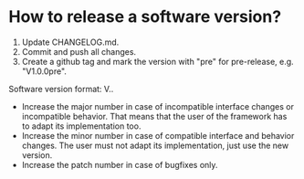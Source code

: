 How to release a software version?
==================================

1. Update CHANGELOG.md.
2. Commit and push all changes.
3. Create a github tag and mark the version with "pre" for pre-release, e.g. "V1.0.0pre".

Software version format: V<major>.<minor>.<patch>
- Increase the major number in case of incompatible interface changes or incompatible behavior. That means that the user of the framework has to adapt its implementation too.
- Increase the minor number in case of compatible interface and behavior changes. The user must not adapt its implementation, just use the new version.
- Increase the patch number in case of bugfixes only.